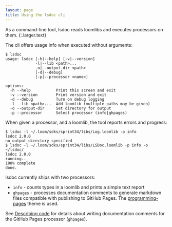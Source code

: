 ```yaml
---
layout: page
title: Using the lsdoc cli
---
```


As a command-line tool, lsdoc reads loomlibs and executes processors on them.
{:.larger.text}

The cli offers usage info when executed without arguments:

```console
$ lsdoc
usage: lsdoc [-h|--help] [-v|--version]
             -l|--lib <path>...
             -o|--output-dir <path>
             [-d|--debug]
             [-p|--processor <name>]

options:
  -h --help           Print this screen and exit
  -v --version        Print version and exit
  -d --debug          Turn on debug logging
  -l --lib <path>...  Add loomlib (multiple paths may be given)
  -o --output-dir     Set directory for output
  -p --processor      Select processor (info|ghpages)
```

When given a processor, and a loomlib, the tool reports errors and progress:

```console
$ lsdoc -l ~/.loom/sdks/sprint34/libs/Log.loomlib -p info
lsdoc 2.0.0
no output directory specified
$ lsdoc -l ~/.loom/sdks/sprint34/libs/LSDoc.loomlib -p info -o ~/lsdoc/
lsdoc 2.0.0
running..
100% complete
done.
```

lsdoc currently ships with two processors:

- `info` - counts types in a loomlib and prints a simple text report
- `ghpages` - processes documentation comments to generate markdown files compatible with publishing to GitHub Pages. The [programming-pages] theme is used.

See [Describing code] for details about writing documentation comments for the GitHub Pages processor (`ghpages`).



[Describing code]: {{site.baseurl}}/guides/Using-lsdoc/Describing-code/#/guides/ "How to write doc comments for lsdoc"
[programming-pages]: https://github.com/pixeldroid/programming-pages "A jekyll theme for publishing code documentation to GitHub pages"
